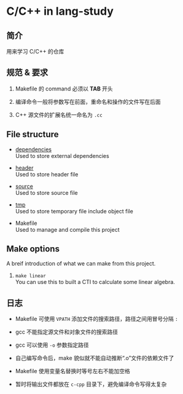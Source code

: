 # C/C++ in lang-study

## 简介
用来学习 C/C++ 的仓库

## 规范 & 要求
1. Makefile 的 command 必须以 **TAB** 开头  

2. 编译命令一般将参数写在前面，重命名和操作的文件写在后面  

3. C++ 源文件的扩展名统一命名为 `.cc`  


## File structure
- [dependencies](dependencies)  
	Used to store external dependencies  

- [header](header)  
	Used to store header file  

- [source](source)  
	Used to store source file  

- [tmp](tmp)  
	Used to store temporary file include object file  

- Makefile  
	Used to manage and compile this project

## Make options
A breif introduction of what we can make from this project.  

1. `make linear`  
	You can use this to built a CTI to calculate some linear algebra.  

## 日志
- Makefile 可使用 `VPATH` 添加文件的搜索路径，路径之间用冒号分隔 `:`  

- gcc 不能指定源文件和对象文件的搜索路径  

- gcc 可以使用 `-o` 参数指定路径  

- 自己编写命令后，make 貌似就不能自动推断“.o”文件的依赖文件了  

- Makefile 使用变量名替换时等号左右不能加空格  

- 暂时将输出文件都放在 `c-cpp` 目录下，避免编译命令写得太复杂  